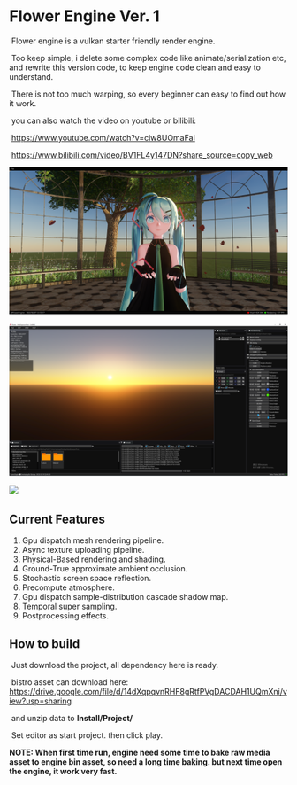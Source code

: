 # Flower Engine Ver. 1

​	Flower engine is a vulkan starter friendly render engine.

​	Too keep simple, i delete some complex code like animate/serialization etc, and rewrite this version code, to keep engine code clean and easy to understand.

​	There is not too much warping, so every beginner can easy to find out how it work.

​	you can also watch the video on youtube or bilibili:

​	https://www.youtube.com/watch?v=ciw8UOmaFaI

​	https://www.bilibili.com/video/BV1FL4y147DN?share_source=copy_web

![](Gallery/Snipaste_2022-02-07_21-56-08.png)

![](Gallery/Snipaste_2022-10-19_22-46-01.png)

![](Gallery/Snipaste_2022-05-18_23-56-08.png)

## Current Features

1. Gpu dispatch mesh rendering pipeline.
2. Async texture uploading pipeline.
3. Physical-Based rendering and shading.
4. Ground-True approximate ambient occlusion.
5. Stochastic screen space reflection.
6. Precompute atmosphere.
7. Gpu dispatch sample-distribution cascade shadow map.
8. Temporal super sampling.
9. Postprocessing effects.

## How to build

​	Just download the project, all dependency here is ready.

​	bistro asset can download here: https://drive.google.com/file/d/14dXqpqvnRHF8gRtfPVgDACDAH1UQmXni/view?usp=sharing

​	and unzip data to **Install/Project/**

​	Set editor as start project. then click play. 

**NOTE: When first time run, engine need some time to bake raw media asset to engine bin asset, so need a long time baking. but next time open the engine, it work very fast.**
